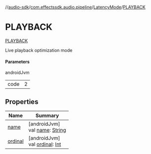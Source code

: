 //[audio-sdk](../../../../index.md)/[com.effectssdk.audio.pipeline](../../index.md)/[LatencyMode](../index.md)/[PLAYBACK](index.md)

# PLAYBACK

[PLAYBACK](index.md)

Live playback optimization mode

#### Parameters

androidJvm

| | |
|---|---|
| code | 2 |

## Properties

| Name | Summary |
|---|---|
| [name](index.md#-372974862%2FProperties%2F1159088794) | [androidJvm]<br>val [name](index.md#-372974862%2FProperties%2F1159088794): [String](https://kotlinlang.org/api/core/kotlin-stdlib/kotlin/-string/index.html) |
| [ordinal](index.md#-739389684%2FProperties%2F1159088794) | [androidJvm]<br>val [ordinal](index.md#-739389684%2FProperties%2F1159088794): [Int](https://kotlinlang.org/api/core/kotlin-stdlib/kotlin/-int/index.html) |